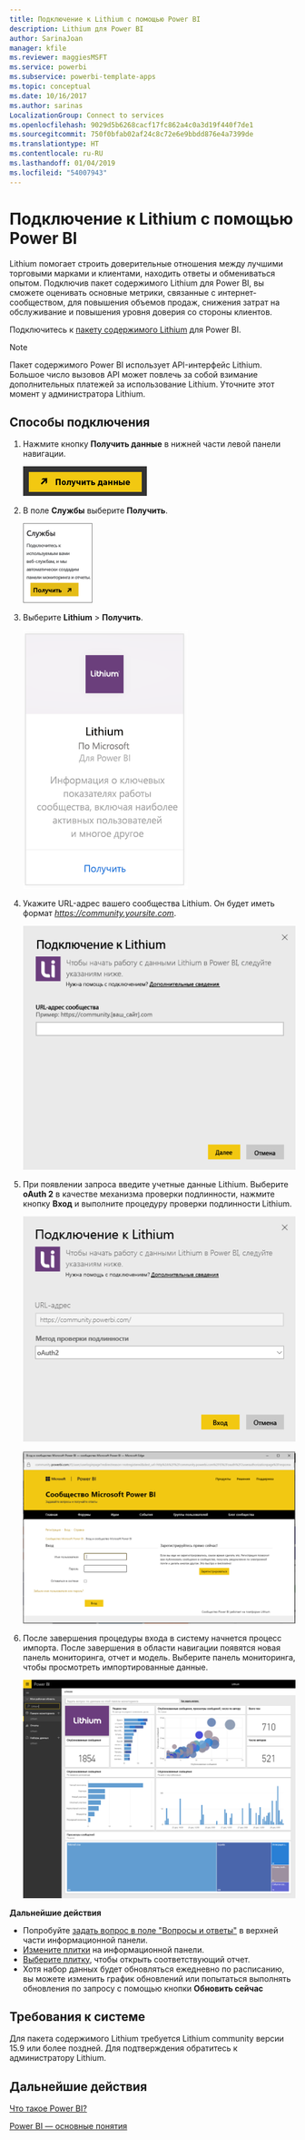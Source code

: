 ```yaml
---
title: Подключение к Lithium с помощью Power BI
description: Lithium для Power BI
author: SarinaJoan
manager: kfile
ms.reviewer: maggiesMSFT
ms.service: powerbi
ms.subservice: powerbi-template-apps
ms.topic: conceptual
ms.date: 10/16/2017
ms.author: sarinas
LocalizationGroup: Connect to services
ms.openlocfilehash: 9029d5b6268cacf17fc862a4c0a3d19f440f7de1
ms.sourcegitcommit: 750f0bfab02af24c8c72e6e9bbdd876e4a7399de
ms.translationtype: HT
ms.contentlocale: ru-RU
ms.lasthandoff: 01/04/2019
ms.locfileid: "54007943"
---
```

# <a name="connect-to-lithium-with-power-bi"></a>Подключение к Lithium с помощью Power BI
Lithium помогает строить доверительные отношения между лучшими торговыми марками и клиентами, находить ответы и обмениваться опытом. Подключив пакет содержимого Lithium для Power BI, вы сможете оценивать основные метрики, связанные с интернет-сообществом, для повышения объемов продаж, снижения затрат на обслуживание и повышения уровня доверия со стороны клиентов. 

Подключитесь к [пакету содержимого Lithium](https://app.powerbi.com/getdata/services/lithium) для Power BI.

>[!NOTE]
>Пакет содержимого Power BI использует API-интерфейс Lithium. Большое число вызовов API может повлечь за собой взимание дополнительных платежей за использование Lithium. Уточните этот момент у администратора Lithium.

## <a name="how-to-connect"></a>Способы подключения
1. Нажмите кнопку **Получить данные** в нижней части левой панели навигации.
   
   ![](media/service-connect-to-lithium/pbi_getdata.png) 
2. В поле **Службы** выберите **Получить**.
   
   ![](media/service-connect-to-lithium/pbi_getservices.png) 
3. Выберите **Lithium** \> **Получить**.
   
   ![](media/service-connect-to-lithium/lithiumconnect.png)
4. Укажите URL-адрес вашего сообщества Lithium. Он будет иметь формат *https://community.yoursite.com*.
   
   ![](media/service-connect-to-lithium/params.png)
5. При появлении запроса введите учетные данные Lithium. Выберите **oAuth 2** в качестве механизма проверки подлинности, нажмите кнопку **Вход** и выполните процедуру проверки подлинности Lithium.
   
   ![](media/service-connect-to-lithium/creds.png)
   
   ![](media/service-connect-to-lithium/creds2.png)
6. После завершения процедуры входа в систему начнется процесс импорта. После завершения в области навигации появятся новая панель мониторинга, отчет и модель. Выберите панель мониторинга, чтобы просмотреть импортированные данные.
   
    ![](media/service-connect-to-lithium/lithium.png)

**Дальнейшие действия**

* Попробуйте [задать вопрос в поле "Вопросы и ответы"](consumer/end-user-q-and-a.md) в верхней части информационной панели.
* [Измените плитки](service-dashboard-edit-tile.md) на информационной панели.
* [Выберите плитку](consumer/end-user-tiles.md), чтобы открыть соответствующий отчет.
* Хотя набор данных будет обновляться ежедневно по расписанию, вы можете изменить график обновлений или попытаться выполнять обновления по запросу с помощью кнопки **Обновить сейчас**

## <a name="system-requirements"></a>Требования к системе
Для пакета содержимого Lithium требуется Lithium community версии 15.9 или более поздней. Для подтверждения обратитесь к администратору Lithium.

## <a name="next-steps"></a>Дальнейшие действия
[Что такое Power BI?](power-bi-overview.md)

[Power BI — основные понятия](consumer/end-user-basic-concepts.md)

